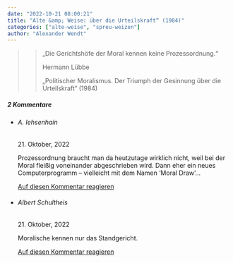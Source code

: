 ```yaml
---
date: "2022-10-21 08:00:21"
title: "Alte &amp; Weise: über die Urteilskraft“ (1984)"
categories: ["alte-weise", "spreu-weizen"]
author: "Alexander Wendt"
---
```


>> „Die Gerichtshöfe der Moral kennen keine Prozessordnung.“
>> 
>> Hermann Lübbe
>> 
>> „Politischer Moralismus. Der Triumph der Gesinnung
>> über die Urteilskraft“ (1984)

<!--more-->
<h5 class="comments-h">
2 Kommentare </h5>
<ul class="commentlist">
<li class="comment even thread-even depth-1 clearfix" id="li-comment-118776">
<h6 class="author">A. Iehsenhain</h6> <span class="date">21. Oktober, 2022</span>



Prozessordnung braucht man da heutzutage wirklich nicht, weil bei der Moral fleißig voneinander abgeschrieben wird. Dann eher ein neues Computerprogramm &#8211; vielleicht mit dem Namen &#8216;Moral Draw&#8217;&#8230;

<a rel="nofollow" class="comment-reply-link" href="#comment-118776" data-commentid="118776" data-postid="16245" data-belowelement="comment-118776" data-respondelement="respond" data-replyto="Antworte auf A. Iehsenhain" aria-label="Antworte auf A. Iehsenhain">Auf diesen Kommentar reagieren</a> 


</li>
<li class="comment odd alt thread-odd thread-alt depth-1 clearfix" id="li-comment-118777">
<h6 class="author">Albert Schultheis</h6> <span class="date">21. Oktober, 2022</span>



Moralische kennen nur das Standgericht.

<a rel="nofollow" class="comment-reply-link" href="#comment-118777" data-commentid="118777" data-postid="16245" data-belowelement="comment-118777" data-respondelement="respond" data-replyto="Antworte auf Albert Schultheis" aria-label="Antworte auf Albert Schultheis">Auf diesen Kommentar reagieren</a> 


</li>
</ul>
